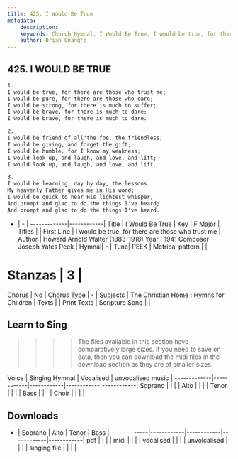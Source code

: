 ```yaml
---
title: 425. I Would Be True
metadata:
    description: 
    keywords: Church Hymnal, I Would Be True, I would be true, for there are those who trust me, 
    author: Brian Onang'o
---
```



## 425. I WOULD BE TRUE

```txt
1.
I would be true, for there are those who trust me; 
I would be pure, for there are those who care; 
I would be strong, for there is much to suffer; 
I would be brave, for there is much to dare; 
I would be brave, for there is much to dare. 

2.
I would be friend of all'the foe, the friendless; 
I would be giving, and forget the gift; 
I would be humble, for I know my weakness; 
I would look up, and laugh, and love, and lift; 
I would look up, and laugh, and love, and lift. 

3.
I would be learning, day by day, the lessons 
My heavenly Father gives me in His word; 
I would be quick to hear His lightest whisper, 
And prompt and glad to do the things I've heard; 
And prompt and glad to do the things I've heard. 
```

- |   -  |
-------------|------------|
Title | I Would Be True |
Key | F Major |
Titles |  |
First Line | I would be true, for there are those who trust me |
Author | Howard Arnold Walter (1883-1918)
Year | 1941
Composer| Joseph Yates Peek |
Hymnal|  - |
Tune| PEEK |
Metrical pattern | |
# Stanzas | 3 |
Chorus | No |
Chorus Type | - |
Subjects | The Christian Home : Hymns for Children |
Texts |  |
Print Texts | 
Scripture Song |  |
  
## Learn to Sing

>>>> The files available in this section have comparatively large sizes. If you need to save on data, then you can download the midi files in the download section as they are of smaller sizes.

Voice |  Singing Hymnal | Vocalised | unvocalised music |
-------------|------------|------------|------------|------------|
Soprano | | | |
Alto | | | |
Tenor | | | |
Bass | | | |
Choir | | | |

## Downloads

- |  Soprano | Alto | Tenor | Bass |
-------------|------------|------------|------------|------------|
pdf | | | |
midi | | | |
vocalised | | | |
unvolcalised | | | |
singing file | | | |
  
